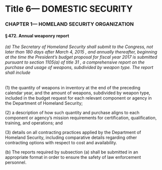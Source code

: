 
# Title 6— DOMESTIC SECURITY
### CHAPTER 1— HOMELAND SECURITY ORGANIZATION
#### § 472. Annual weaponry report
###### (a) The Secretary of Homeland Security shall submit to the Congress, not later than 180 days after March 4, 2015 , and annually thereafter, beginning at the time the President’s budget proposal for fiscal year 2017 is submitted pursuant to section 1105(a) of title 31 , a comprehensive report on the purchase and usage of weapons, subdivided by weapon type. The report shall include

(1) the quantity of weapons in inventory at the end of the preceding calendar year, and the amount of weapons, subdivided by weapon type, included in the budget request for each relevant component or agency in the Department of Homeland Security;

(2) a description of how such quantity and purchase aligns to each component or agency’s mission requirements for certification, qualification, training, and operations; and

(3) details on all contracting practices applied by the Department of Homeland Security, including comparative details regarding other contracting options with respect to cost and availability.

(b) The reports required by subsection (a) shall be submitted in an appropriate format in order to ensure the safety of law enforcement personnel.
